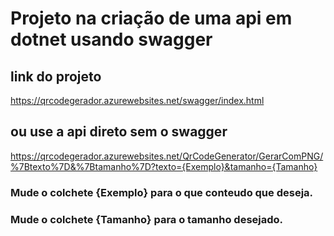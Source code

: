 # Projeto na criação de uma api em dotnet usando swagger


## link do projeto

https://qrcodegerador.azurewebsites.net/swagger/index.html

## ou use a api direto sem o swagger

https://qrcodegerador.azurewebsites.net/QrCodeGenerator/GerarComPNG/%7Btexto%7D&%7Btamanho%7D?texto={Exemplo}&tamanho={Tamanho}

### Mude o colchete {Exemplo} para o que conteudo que deseja.
### Mude o colchete {Tamanho} para o tamanho desejado.
